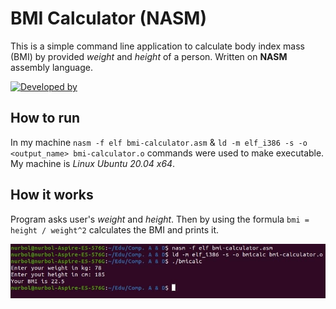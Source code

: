 # BMI Calculator (NASM)
This is a simple command line application to calculate
body index mass (BMI) by provided *weight* and *height* of a person.
Written on **NASM** assembly language. 

[![Developed by](https://img.shields.io/badge/Developed%20by-Chorobaev-orange)](https://github.com/chorobaev)

## How to run
In my machine `nasm -f elf bmi-calculator.asm` & 
`ld -m elf_i386 -s -o <output_name> bmi-calculator.o` commands were used to
make executable. My machine is *Linux Ubuntu 20.04 x64*.

## How it works
Program asks user's _weight_ and _height_. Then by using the formula 
`bmi = height / weight^2` calculates the BMI and prints it.

![Demo image](images/demo1.jpg)
